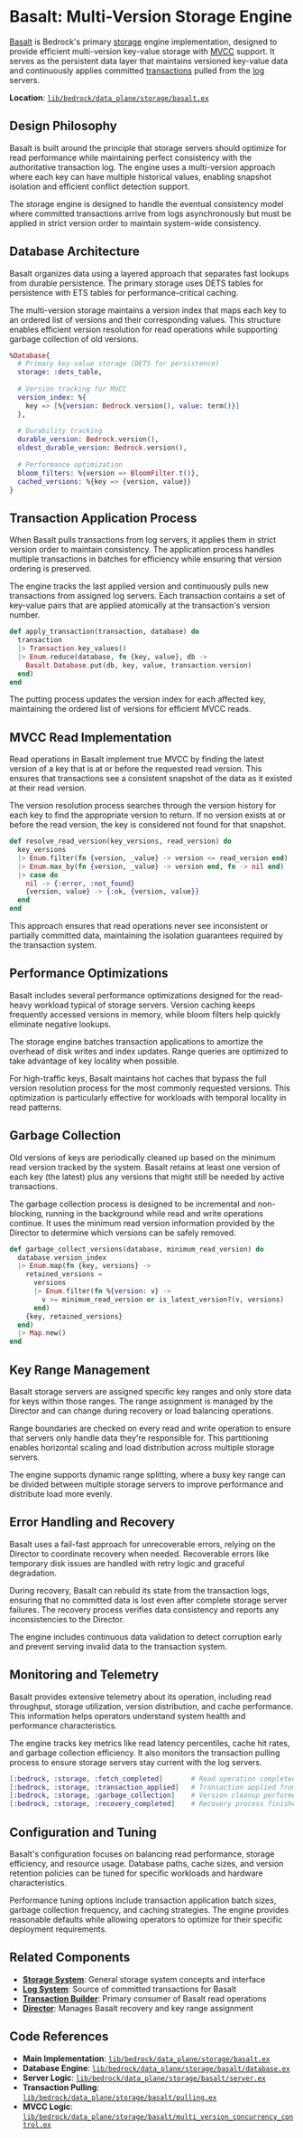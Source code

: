 # Basalt: Multi-Version Storage Engine

[Basalt](../glossary.md#basalt) is Bedrock's primary [storage](../glossary.md#storage) engine implementation, designed to provide efficient multi-version key-value storage with [MVCC](../glossary.md#multi-version-concurrency-control-mvcc) support. It serves as the persistent data layer that maintains versioned key-value data and continuously applies committed [transactions](../glossary.md#transaction) pulled from the [log](../glossary.md#log) servers.

**Location**: [`lib/bedrock/data_plane/storage/basalt.ex`](../../lib/bedrock/data_plane/storage/basalt.ex)

## Design Philosophy

Basalt is built around the principle that storage servers should optimize for read performance while maintaining perfect consistency with the authoritative transaction log. The engine uses a multi-version approach where each key can have multiple historical values, enabling snapshot isolation and efficient conflict detection support.

The storage engine is designed to handle the eventual consistency model where committed transactions arrive from logs asynchronously but must be applied in strict version order to maintain system-wide consistency.

## Database Architecture

Basalt organizes data using a layered approach that separates fast lookups from durable persistence. The primary storage uses DETS tables for persistence with ETS tables for performance-critical caching.

The multi-version storage maintains a version index that maps each key to an ordered list of versions and their corresponding values. This structure enables efficient version resolution for read operations while supporting garbage collection of old versions.

```elixir
%Database{
  # Primary key-value storage (DETS for persistence)
  storage: :dets_table,
  
  # Version tracking for MVCC
  version_index: %{
    key => [%{version: Bedrock.version(), value: term()}]
  },
  
  # Durability tracking
  durable_version: Bedrock.version(),
  oldest_durable_version: Bedrock.version(),
  
  # Performance optimization
  bloom_filters: %{version => BloomFilter.t()},
  cached_versions: %{key => {version, value}}
}
```

## Transaction Application Process

When Basalt pulls transactions from log servers, it applies them in strict version order to maintain consistency. The application process handles multiple transactions in batches for efficiency while ensuring that version ordering is preserved.

The engine tracks the last applied version and continuously pulls new transactions from assigned log servers. Each transaction contains a set of key-value pairs that are applied atomically at the transaction's version number.

```elixir
def apply_transaction(transaction, database) do
  transaction
  |> Transaction.key_values()
  |> Enum.reduce(database, fn {key, value}, db ->
    Basalt.Database.put(db, key, value, transaction.version)
  end)
end
```

The putting process updates the version index for each affected key, maintaining the ordered list of versions for efficient MVCC reads.

## MVCC Read Implementation

Read operations in Basalt implement true MVCC by finding the latest version of a key that is at or before the requested read version. This ensures that transactions see a consistent snapshot of the data as it existed at their read version.

The version resolution process searches through the version history for each key to find the appropriate version to return. If no version exists at or before the read version, the key is considered not found for that snapshot.

```elixir
def resolve_read_version(key_versions, read_version) do
  key_versions
  |> Enum.filter(fn {version, _value} -> version <= read_version end)
  |> Enum.max_by(fn {version, _value} -> version end, fn -> nil end)
  |> case do
    nil -> {:error, :not_found}
    {version, value} -> {:ok, {version, value}}
  end
end
```

This approach ensures that read operations never see inconsistent or partially committed data, maintaining the isolation guarantees required by the transaction system.

## Performance Optimizations

Basalt includes several performance optimizations designed for the read-heavy workload typical of storage servers. Version caching keeps frequently accessed versions in memory, while bloom filters help quickly eliminate negative lookups.

The storage engine batches transaction applications to amortize the overhead of disk writes and index updates. Range queries are optimized to take advantage of key locality when possible.

For high-traffic keys, Basalt maintains hot caches that bypass the full version resolution process for the most commonly requested versions. This optimization is particularly effective for workloads with temporal locality in read patterns.

## Garbage Collection

Old versions of keys are periodically cleaned up based on the minimum read version tracked by the system. Basalt retains at least one version of each key (the latest) plus any versions that might still be needed by active transactions.

The garbage collection process is designed to be incremental and non-blocking, running in the background while read and write operations continue. It uses the minimum read version information provided by the Director to determine which versions can be safely removed.

```elixir
def garbage_collect_versions(database, minimum_read_version) do
  database.version_index
  |> Enum.map(fn {key, versions} ->
    retained_versions = 
      versions
      |> Enum.filter(fn %{version: v} -> 
        v >= minimum_read_version or is_latest_version?(v, versions)
      end)
    {key, retained_versions}
  end)
  |> Map.new()
end
```

## Key Range Management

Basalt storage servers are assigned specific key ranges and only store data for keys within those ranges. The range assignment is managed by the Director and can change during recovery or load balancing operations.

Range boundaries are checked on every read and write operation to ensure that servers only handle data they're responsible for. This partitioning enables horizontal scaling and load distribution across multiple storage servers.

The engine supports dynamic range splitting, where a busy key range can be divided between multiple storage servers to improve performance and distribute load more evenly.

## Error Handling and Recovery

Basalt uses a fail-fast approach for unrecoverable errors, relying on the Director to coordinate recovery when needed. Recoverable errors like temporary disk issues are handled with retry logic and graceful degradation.

During recovery, Basalt can rebuild its state from the transaction logs, ensuring that no committed data is lost even after complete storage server failures. The recovery process verifies data consistency and reports any inconsistencies to the Director.

The engine includes continuous data validation to detect corruption early and prevent serving invalid data to the transaction system.

## Monitoring and Telemetry

Basalt provides extensive telemetry about its operation, including read throughput, storage utilization, version distribution, and cache performance. This information helps operators understand system health and performance characteristics.

The engine tracks key metrics like read latency percentiles, cache hit rates, and garbage collection efficiency. It also monitors the transaction pulling process to ensure storage servers stay current with the log servers.

```elixir
[:bedrock, :storage, :fetch_completed]       # Read operation completed
[:bedrock, :storage, :transaction_applied]   # Transaction applied from log
[:bedrock, :storage, :garbage_collection]    # Version cleanup performed
[:bedrock, :storage, :recovery_completed]    # Recovery process finished
```

## Configuration and Tuning

Basalt's configuration focuses on balancing read performance, storage efficiency, and resource usage. Database paths, cache sizes, and version retention policies can be tuned for specific workloads and hardware characteristics.

Performance tuning options include transaction application batch sizes, garbage collection frequency, and caching strategies. The engine provides reasonable defaults while allowing operators to optimize for their specific deployment requirements.

## Related Components

- **[Storage System](storage.md)**: General storage system concepts and interface
- **[Log System](log.md)**: Source of committed transactions for Basalt
- **[Transaction Builder](transaction-builder.md)**: Primary consumer of Basalt read operations
- **[Director](../control-plane/director.md)**: Manages Basalt recovery and key range assignment

## Code References

- **Main Implementation**: [`lib/bedrock/data_plane/storage/basalt.ex`](../../lib/bedrock/data_plane/storage/basalt.ex)
- **Database Engine**: [`lib/bedrock/data_plane/storage/basalt/database.ex`](../../lib/bedrock/data_plane/storage/basalt/database.ex)
- **Server Logic**: [`lib/bedrock/data_plane/storage/basalt/server.ex`](../../lib/bedrock/data_plane/storage/basalt/server.ex)
- **Transaction Pulling**: [`lib/bedrock/data_plane/storage/basalt/pulling.ex`](../../lib/bedrock/data_plane/storage/basalt/pulling.ex)
- **MVCC Logic**: [`lib/bedrock/data_plane/storage/basalt/multi_version_concurrency_control.ex`](../../lib/bedrock/data_plane/storage/basalt/multi_version_concurrency_control.ex)